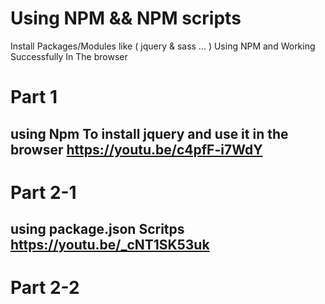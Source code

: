 # Using NPM && NPM scripts
Install Packages/Modules like ( jquery &amp; sass ... ) Using NPM and Working Successfully In The browser


# Part 1
## using Npm To install jquery and use it in the browser https://youtu.be/c4pfF-i7WdY

# Part 2-1
## using package.json Scritps https://youtu.be/_cNT1SK53uk

# Part 2-2
## 
